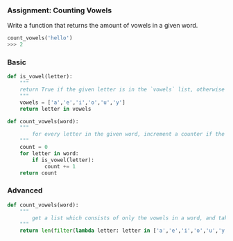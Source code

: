 ### Assignment: Counting Vowels

Write a function that returns the amount of vowels in a given word.

```python
count_vowels('hello')
>>> 2
```

### Basic
```python
def is_vowel(letter):
	"""
	return True if the given letter is in the `vowels` list, otherwise False
	"""
	vowels = ['a','e','i','o','u','y']
	return letter in vowels

def count_vowels(word):
	"""
		for every letter in the given word, increment a counter if the letter is a vowel
	"""
	count = 0
	for letter in word:
		if is_vowel(letter):
			count += 1
	return count
```
### Advanced
```python
def count_vowels(word):
	"""
		get a list which consists of only the vowels in a word, and take the length of it	
	"""
	return len(filter(lambda letter: letter in ['a','e','i','o','u','y'],word))
```


